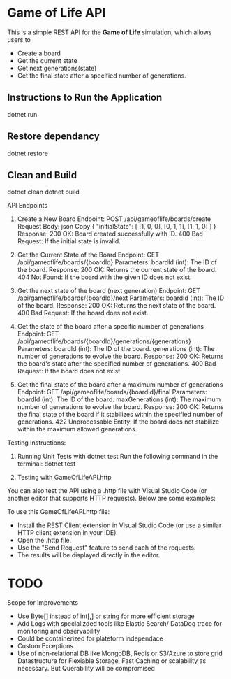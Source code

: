 # Game of Life API

This is a simple REST API for the **Game of Life** simulation, which allows users to
- Create a board
- Get the current state
- Get next generations(state)
- Get the final state after a specified number of generations.


## Instructions to Run the Application
dotnet run

## Restore dependancy
dotnet restore

## Clean and Build
dotnet clean
dotnet build


API Endpoints

1. Create a New Board
Endpoint: POST /api/gameoflife/boards/create
Request Body:
json
Copy
{
  "initialState": [
    [1, 0, 0],
    [0, 1, 1],
    [1, 1, 0]
  ]
}
Response:
200 OK: Board created successfully with ID.
400 Bad Request: If the initial state is invalid.

2. Get the Current State of the Board
Endpoint: GET /api/gameoflife/boards/{boardId}
Parameters:
boardId (int): The ID of the board.
Response:
200 OK: Returns the current state of the board.
404 Not Found: If the board with the given ID does not exist.

3. Get the next state of the board (next generation)
Endpoint: GET /api/gameoflife/boards/{boardId}/next
Parameters:
boardId (int): The ID of the board.
Response:
200 OK: Returns the next state of the board.
400 Bad Request: If the board does not exist.

4. Get the state of the board after a specific number of generations
Endpoint: GET /api/gameoflife/boards/{boardId}/generations/{generations}
Parameters:
boardId (int): The ID of the board.
generations (int): The number of generations to evolve the board.
Response:
200 OK: Returns the board's state after the specified number of generations.
400 Bad Request: If the board does not exist.

5. Get the final state of the board after a maximum number of generations
Endpoint: GET /api/gameoflife/boards/{boardId}/final
Parameters:
boardId (int): The ID of the board.
maxGenerations (int): The maximum number of generations to evolve the board.
Response:
200 OK: Returns the final state of the board if it stabilizes within the specified number of generations.
422 Unprocessable Entity: If the board does not stabilize within the maximum allowed generations.


Testing Instructions:
1. Running Unit Tests with dotnet test
Run the following command in the terminal:
dotnet test

2. Testing with GameOfLifeAPI.http

You can also test the API using a .http file with Visual Studio Code (or another editor that supports HTTP requests).
Below are some examples:

To use this GameOfLifeAPI.http file:

- Install the REST Client extension in Visual Studio Code (or use a similar HTTP client extension in your IDE).
- Open the .http file.
- Use the "Send Request" feature to send each of the requests.
- The results will be displayed directly in the editor.



# TODO
Scope for improvements
- Use Byte[] instead of int[,] or string for more efficient storage
- Add Logs with specializded tools like Elastic Search/ DataDog trace for monitoring and observability 
- Could be containerized for plateform independace
- Custom Exceptions
- Use of non-relational DB like MongoDB, Redis or S3/Azure to store grid Datastructure for Flexiable Storage, Fast Caching or scalability as necessary. But Querability will be compromised 